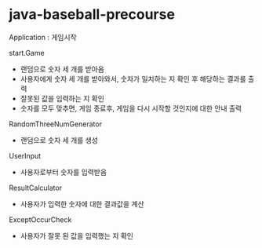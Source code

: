# java-baseball-precourse

Application : 게임시작

start.Game

* 랜덤으로 숫자 세 개를 받아옴
* 사용자에게 숫자 세 개를 받아와서, 숫자가 일치하는 지 확인 후 해당하는 결과를 출력
* 잘못된 값을 입력하는 지 확인
* 숫자를 모두 맞추면, 게임 종료후, 게임을 다시 시작할 것인지에 대한 안내 출력

RandomThreeNumGenerator

* 랜덤으로 숫자 세 개를 생성

UserInput

* 사용자로부터 숫자를 입력받음

ResultCalculator

* 사용자가 입력한 숫자에 대한 결과값을 계산

ExceptOccurCheck

* 사용자가 잘못 된 값을 입력했는 지 확인
